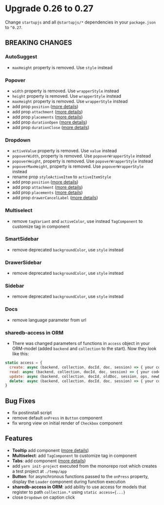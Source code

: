 # Upgrade 0.26 to 0.27

Change `startupjs` and all `@startupjs/*` dependencies in your `package.json` to `^0.27`.

## BREAKING CHANGES

### AutoSuggest
- `maxHeight` property is removed. Use `style` instead

### Popover
- `width` property is removed. Use `wrapperStyle` instead
- `height` property is removed. Use `wrapperStyle` instead
- `maxHeight` property is removed. Use `wrapperStyle` instead
- add prop `position` ([more details](/docs/popups/Popover))
- add prop `attachment` ([more details](/docs/popups/Popover))
- add prop `placements` ([more details](/docs/popups/Popover))
- add prop `durationOpen` ([more details](/docs/popups/Popover))
- add prop `durationClose` ([more details](/docs/popups/Popover))

### Dropdown
- `activeValue` property is removed. Use `value` instead
- `popoverWidth`, property is removed. Use `popoverWrapperStyle` instead
- `popoverHeight`, property is removed. Use `popoverWrapperStyle` instead
- `popoverMaxHeight`, property is removed. Use `popoverWrapperStyle` instead
- rename prop `styleActiveItem` to `activeItemStyle`
- add prop `position` ([more details](/docs/popups/Dropdown))
- add prop `attachment` ([more details](/docs/popups/Dropdown))
- add prop `placements` ([more details](/docs/popups/Dropdown))
- add prop `drawerCancelLabel` ([more details](/docs/popups/Dropdown))

### Multiselect
- remove `tagVariant` and `activeColor`, use instead `TagComponent` to customize tag in component

### SmartSidebar
- remove deprecated `backgroundColor`, use `style` instead

### DrawerSidebar
- remove deprecated `backgroundColor`, use `style` instead

### Sidebar
- remove deprecated `backgroundColor`, use `style` instead

### Docs
- remove language parameter from url

### sharedb-access in ORM
- There was changed parameters of functions in `access` object in your ORM-model (added `backend` and `collection` to the start). Now they look like this:

```js
static access = {
  create: async (backend, collection, docId, doc, session) => { your code }
  read: async (backend, collection, docId, doc, session) => { your code },
  update: async (backend, collection, docId, oldDoc, session, ops, newDoc) => { your code },
  delete: async (backend, collection, docId, doc, session) => { your code }
}
```

## Bug Fixes
- fix postinstall script
- remove default `onPress` in `Button` component
- fix wrong view on initial render of `Checkbox` component

## Features
- **Tooltip** add component ([more details](/docs/components/Tooltip))
- **Multiselect**: add `TagComponent` to customize tag in component
- **Tabs**: add component ([more details](/docs/components/Tabs))
- add `yarn init-project` executed from the monorepo root which creates a test project at `./temp/app`
- **Button**: for asynchronous functions passed to the `onPress` property, display the `Loader` component during function execution
- **sharedb-access in ORM**: add ability to use access for models that register to path `collection.*` using `static access={...}`
- close `Dropdown` on caption click

